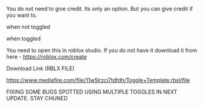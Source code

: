You do not need to give credit. Its only an option. But you can give credit if you want to.

 

when not toggled



 

when toggled



 

You need to open this in roblox studio. If you do not have it download it from here - https://roblox.com/create

 

Download Link (RBLX FILE)

https://www.mediafire.com/file/11w5lrzci7tdfdh/Toggle+Template.rbxl/file

 

 

FIXING SOME BUGS SPOTTED USING MULTIPLE TOGGLES IN NEXT UPDATE. STAY CHUNED
